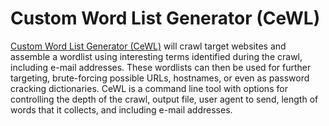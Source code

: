 # Custom Word List Generator (CeWL)

[Custom Word List Generator (CeWL)](https://github.com/digininja/CeWL) will crawl target websites and assemble a wordlist using interesting terms identified during the crawl, including e-mail addresses. These wordlists can then be used for further targeting, brute-forcing possible URLs, hostnames, or even as password cracking dictionaries. CeWL is a command line tool with options for controlling the depth of the crawl, output file, user agent to send, length of words that it collects, and including e-mail addresses.
